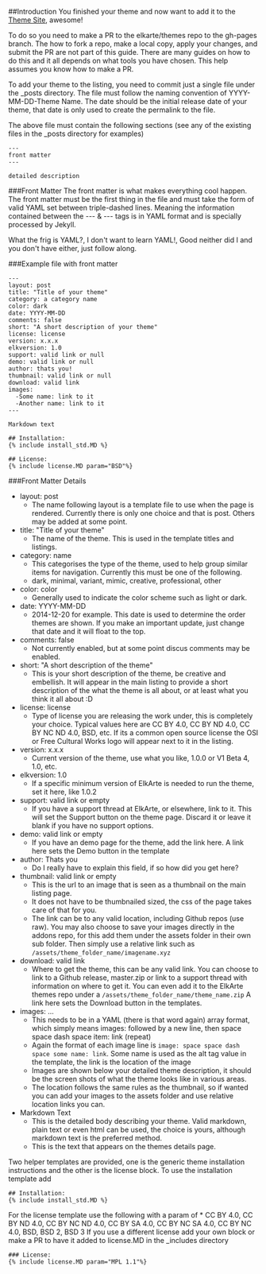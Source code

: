 ##Introduction
You finished your theme and now want to add it to the [Theme Site](http://themes.elkarte.net), awesome!  
  
To do so you need to make a PR to the elkarte/themes repo to the gh-pages branch.  The how to fork a repo, make a local copy, apply your changes, and submit the PR are not part of this guide. There are many guides on how to do this and it all depends on what tools you have chosen. This help assumes you know how to make a PR.
  
To add your theme to the listing, you need to commit just a single file under the _posts directory. The file must follow the naming convention of YYYY-MM-DD-Theme Name.  The date should be the initial release date of your theme, that date is only used to create the permalink to the file.  
  
The above file must contain the following sections (see any of the existing files in the _posts directory for examples)  
```
---  
front matter  
---  
  
detailed description  
``` 

###Front Matter
The front matter is what makes everything cool happen. The front matter must be the first thing in the file and must take the form of valid YAML set between triple-dashed lines. Meaning the information contained between the --- & --- tags is in YAML format and is specially processed by Jekyll.   

What the frig is YAML?, I don't want to learn YAML!, Good neither did I and you don't have either, just follow along.  
  
###Example file with front matter
```
---  
layout: post  
title: "Title of your theme"  
category: a category name  
color: dark
date: YYYY-MM-DD  
comments: false  
short: "A short description of your theme"  
license: license  
version: x.x.x  
elkversion: 1.0  
support: valid link or null  
demo: valid link or null  
author: thats you!  
thumbnail: valid link or null  
download: valid link  
images:  
  -Some name: link to it  
  -Another name: link to it  
---  
  
Markdown text  
  
## Installation:  
{% include install_std.MD %}  
  
## License:  
{% include license.MD param="BSD"%}  
```
###Front Matter Details
* layout: post  
	* The name following layout is a template file to use when the page is rendered. Currently there is only one choice and that is post. Others may be added at some point.
* title: "Title of your theme"  
	* The name of the theme. This is used in the template titles and listings.
* category: name  
	* This categorises the type of the theme, used to help group similar items for navigation. Currently this must be one of the following.
	* dark, minimal, variant, mimic, creative, professional, other
* color: color
    * Generally used to indicate the color scheme such as light or dark.
* date: YYYY-MM-DD  
	* 2014-12-20 for example. This date is used to determine the order themes are shown. If you make an important update, just change that date and it will float to the top.
* comments: false  
	* Not currently enabled, but at some point discus comments may be enabled.
* short: "A short description of the theme"  
	* This is your short description of the theme, be creative and embellish. It will appear in the main listing to provide a short description of the what the theme is all about, or at least what you think it all about :D
* license: license  
	* Type of license you are releasing the work under, this is completely your choice. Typical values here are CC BY 4.0, CC BY ND 4.0, CC BY NC ND 4.0, BSD, etc. If its a common open source license the OSI or Free Cultural Works logo will appear next to it in the listing.
* version: x.x.x  
	* Current version of the theme, use what you like, 1.0.0 or V1 Beta 4, 1.0, etc. 
* elkversion: 1.0  
	* If a specific minimum version of ElkArte is needed to run the theme, set it here, like 1.0.2
* support: valid link or empty  
	* If you have a support thread at ElkArte, or elsewhere, link to it. This will set the Support button on the theme page. Discard it or leave it blank if you have no support options.
* demo: valid link or empty  
	* If you have an demo page for the theme, add the link here. A link here sets the Demo button in the template
* author: Thats you  
	* Do I really have to explain this field, if so how did you get here?
* thumbnail: valid link or empty  
	* This is the url to an image that is seen as a thumbnail on the main listing page.
	* It does not have to be thumbnailed sized, the css of the page takes care of that for you.
	* The link can be to any valid location, including Github repos (use raw). You may also choose to save your images directly in the addons repo, for this add them under the assets folder in their own sub folder. Then simply use a relative link such as ```/assets/theme_folder_name/imagename.xyz```
* download: valid link  
	* Where to get the theme, this can be any valid link. You can choose to link to a Github release, master.zip or link to a support thread with information on where to get it.  You can even add it to the ElkArte themes repo under a ```/assets/theme_folder_name/theme_name.zip``` A link here sets the Download button in the templates.
* images: ...  
	* This needs to be in a YAML (there is that word again) array format, which simply means images: followed by a new line, then space space dash space item: link (repeat)
	* Again the format of each image line is ```image: space space dash space some name: link```. Some name is used as the alt tag value in the template, the link is the location of the image
	* Images are shown below your detailed theme description, it should be the screen shots of what the theme looks like in various areas.
	* The location follows the same rules as the thumbnail, so if wanted you can add your images to the assets folder and use relative location links you can.
* Markdown Text  
	* This is the detailed body describing your theme. Valid markdown, plain text or even html can be used, the choice is yours, although markdown text is the preferred method.
	* This is the text that appears on the themes details page.
  
Two helper templates are provided, one is the generic theme installation instructions and the other is the license block. To use the installation template add  
```
## Installation:  
{% include install_std.MD %}  
```

For the license template use the following with a param of
    * CC BY 4.0, CC BY ND 4.0, CC BY NC ND 4.0, CC BY SA 4.0, CC BY NC SA 4.0, CC BY NC 4.0, BSD, BSD 2, BSD 3
If you use a different license add your own block or make a PR to have it added to license.MD in the _includes directory
```
### License:  
{% include license.MD param="MPL 1.1"%} 
```
